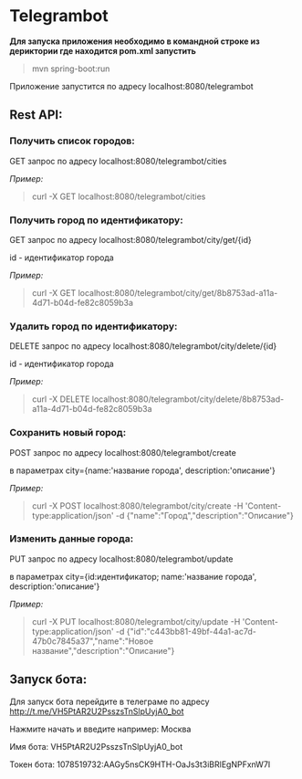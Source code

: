 # Telegrambot

**Для запуска приложения необходимо в командной строке из дериктории где находится pom.xml запустить**
> mvn spring-boot:run

Приложение запустится по адресу localhost:8080/telegrambot

## Rest API:
### Получить список городов:
GET запрос по адресу localhost:8080/telegrambot/cities

*Пример:*
> curl -X GET localhost:8080/telegrambot/cities

### Получить город по идентификатору:
GET запрос по адресу
localhost:8080/telegrambot/city/get/{id}

id - идентификатор города

*Пример:*
> curl -X GET localhost:8080/telegrambot/city/get/8b8753ad-a11a-4d71-b04d-fe82c8059b3a

### Удалить город по идентификатору:
DELETE запрос по адресу localhost:8080/telegrambot/city/delete/{id}

id - идентификатор города

*Пример:*
> curl -X DELETE localhost:8080/telegrambot/city/delete/8b8753ad-a11a-4d71-b04d-fe82c8059b3a

### Сохранить новый город:
POST запрос по адресу localhost:8080/telegrambot/create

в параметрах city={name:'название города', description:'описание'}

*Пример:*
> curl -X POST localhost:8080/telegrambot/city/create -H 'Content-type:application/json' -d {"name":"Город","description":"Описание"}

### Изменить данные города:
PUT запрос по адресу localhost:8080/telegrambot/update

в параметрах city={id:идентификатор; name:'название города', description:'описание'}

*Пример:*
> curl -X PUT localhost:8080/telegrambot/city/update -H 'Content-type:application/json' -d {"id":"c443bb81-49bf-44a1-ac7d-47b0c7845a37","name":"Новое название","description":"Описание"}

## Запуск бота:
Для запуск бота перейдите в телеграме по адресу <http://t.me/VH5PtAR2U2PsszsTnSlpUyjA0_bot>

Нажмите начать и введите например: Москва

Имя бота: VH5PtAR2U2PsszsTnSlpUyjA0_bot

Токен бота: 1078519732:AAGy5nsCK9HTH-OaJs3t3iBRlEgNPFxnW7I

